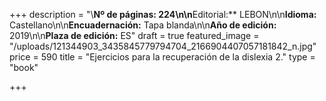 +++
description = "\\**Nº de páginas: 224\n\n**Editorial:** LEBON\n\n**Idioma:** Castellano\n\n**Encuadernación:** Tapa blanda\n\n**Año de edición:** 2019\n\n**Plaza de edición:** ES"
draft = true
featured_image = "/uploads/121344903_3435845779794704_2166904407057181842_n.jpg"
price = 590
title = "Ejercicios para la recuperación de la dislexia 2."
type = "book"

+++
